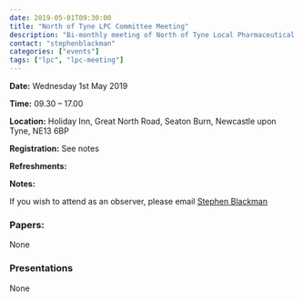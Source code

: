 ```yaml
---
date: 2019-05-01T09:30:00
title: "North of Tyne LPC Committee Meeting"
description: "Bi-monthly meeting of North of Tyne Local Pharmaceutical Committee"
contact: "stephenblackman"
categories: ["events"]
tags: ["lpc", "lpc-meeting"]
---
```


**Date:** Wednesday 1st May 2019  

**Time:** 09.30 – 17.00  

**Location:** Holiday Inn, Great North Road, Seaton Burn, Newcastle upon Tyne, NE13 6BP  

**Registration:** See notes  

**Refreshments:**  

**Notes:**   

If you wish to attend as an observer, please email [Stephen Blackman](Mailto:stephen.blackman@northoftynelpc.com)  

### Papers:

None  

### Presentations

None
